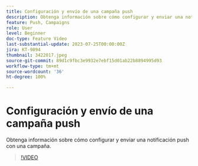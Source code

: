 ```yaml
---
title: Configuración y envío de una campaña push
description: Obtenga información sobre cómo configurar y enviar una notificación push con una campaña.
feature: Push, Campaigns
role: User
level: Beginner
doc-type: Feature Video
last-substantial-update: 2023-07-25T00:00:00Z
jira: KT-9894
thumbnail: 3422017.jpeg
source-git-commit: 89d1c9fbc3e9932e7ebf15d01ab22b8894995d93
workflow-type: tm+mt
source-wordcount: '36'
ht-degree: 100%

---
```



# Configuración y envío de una campaña push

Obtenga información sobre cómo configurar y enviar una notificación push con una campaña.

>[!VIDEO](https://video.tv.adobe.com/v/3422017/?learn=on)
